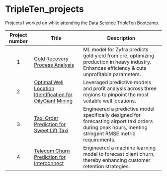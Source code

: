 # TripleTen_projects
Projects I worked on while attending the Data Science TripleTen Bootcamp.


| Project number | Title | Description |
| :-----------: | ----------- |----------- |
| 1 | [Gold Recovery Process Analysis](https://github.com/anthony-callender/TripleTen_projects/tree/main/gold_recovery) | ML model for Zyfra predicts gold yield from ore, optimizing production in heavy industry. Enhances efficiency & cuts unprofitable parameters. |
| 2 | [Optimal Well Location Identification for OilyGiant Mining](https://github.com/anthony-callender/TripleTen_projects/tree/main/optimal_oil_well) | Leveraged predictive models and profit analysis across three regions to pinpoint the most suitable well locations. |
| 3 | [Taxi Order Prediction for Sweet Lift Taxi](https://github.com/anthony-callender/TripleTen_projects/tree/main/taxi_peak_hours_forecast) | Engineered a predictive model specifically designed for forecasting airport taxi orders during peak hours, meeting stringent RMSE metric requirements. |
| 4 | [Telecom Churn Prediction for Interconnect](https://github.com/anthony-callender/TripleTen_projects/tree/main/telecom_churn_forecast)| Engineered a machine learning model to forecast client churn, thereby enhancing customer retention strategies. |
